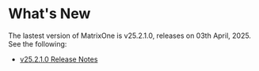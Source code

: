 # **What's New**

The lastest version of MatrixOne is v25.2.1.0, releases on 03th April, 2025. See the following:

* [v25.2.1.0 Release Notes](../Release-Notes/v25.2.1.0.md)
